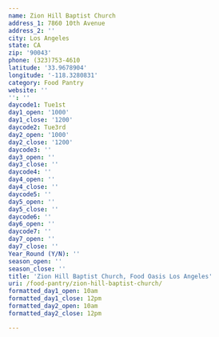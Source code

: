```yaml
---
name: Zion Hill Baptist Church
address_1: 7860 10th Avenue
address_2: ''
city: Los Angeles
state: CA
zip: '90043'
phone: (323)753-4610
latitude: '33.9678904'
longitude: '-118.3280831'
category: Food Pantry
website: ''
'': ''
daycode1: Tue1st
day1_open: '1000'
day1_close: '1200'
daycode2: Tue3rd
day2_open: '1000'
day2_close: '1200'
daycode3: ''
day3_open: ''
day3_close: ''
daycode4: ''
day4_open: ''
day4_close: ''
daycode5: ''
day5_open: ''
day5_close: ''
daycode6: ''
day6_open: ''
daycode7: ''
day7_open: ''
day7_close: ''
Year_Round (Y/N): ''
season_open: ''
season_close: ''
title: 'Zion Hill Baptist Church, Food Oasis Los Angeles'
uri: /food-pantry/zion-hill-baptist-church/
formatted_day1_open: 10am
formatted_day1_close: 12pm
formatted_day2_open: 10am
formatted_day2_close: 12pm

---
```

